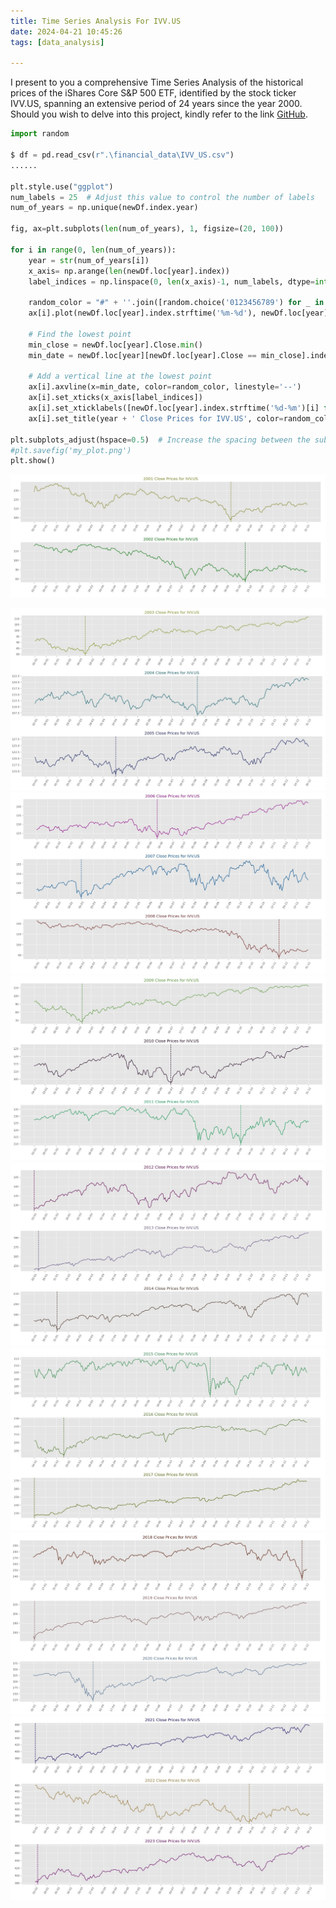 ```yaml
---
title: Time Series Analysis For IVV.US
date: 2024-04-21 10:45:26
tags: [data_analysis]

---
```


I present to you a comprehensive Time Series Analysis of the historical prices of the iShares Core S&P 500 ETF, identified by the stock ticker IVV.US, spanning an extensive period of 24 years since the year 2000. Should you wish to delve into this project, kindly refer to the link [GitHub](https://github.com/K-Z007/time-series-analysis).

``` py
import random

$ df = pd.read_csv(r".\financial_data\IVV_US.csv")
......

plt.style.use("ggplot")
num_labels = 25  # Adjust this value to control the number of labels
num_of_years = np.unique(newDf.index.year)

fig, ax=plt.subplots(len(num_of_years), 1, figsize=(20, 100))

for i in range(0, len(num_of_years)):
    year = str(num_of_years[i])
    x_axis= np.arange(len(newDf.loc[year].index))
    label_indices = np.linspace(0, len(x_axis)-1, num_labels, dtype=int)
    
    random_color = "#" + ''.join([random.choice('0123456789') for _ in range(6)])
    ax[i].plot(newDf.loc[year].index.strftime('%m-%d'), newDf.loc[year].Close, color=random_color, label= year)

    # Find the lowest point
    min_close = newDf.loc[year].Close.min()
    min_date = newDf.loc[year][newDf.loc[year].Close == min_close].index.strftime('%m-%d')[0]

    # Add a vertical line at the lowest point
    ax[i].axvline(x=min_date, color=random_color, linestyle='--')
    ax[i].set_xticks(x_axis[label_indices])
    ax[i].set_xticklabels([newDf.loc[year].index.strftime('%d-%m')[i] for i in label_indices], rotation=60)
    ax[i].set_title(year + ' Close Prices for IVV.US', color=random_color)  # Add subtitle for the first chart

plt.subplots_adjust(hspace=0.5)  # Increase the spacing between the subplots
#plt.savefig('my_plot.png')
plt.show()
```

![](./data-analysis-ivv/ivv-1.jpg)
<!-- more -->
![](./data-analysis-ivv/ivv-2.jpg)
![](./data-analysis-ivv/ivv-3.jpg)
![](./data-analysis-ivv/ivv-4.jpg)
![](./data-analysis-ivv/ivv-5.jpg)
![](./data-analysis-ivv/ivv-6.jpg)
![](./data-analysis-ivv/ivv-7.jpg)
![](./data-analysis-ivv/ivv-8.jpg)
